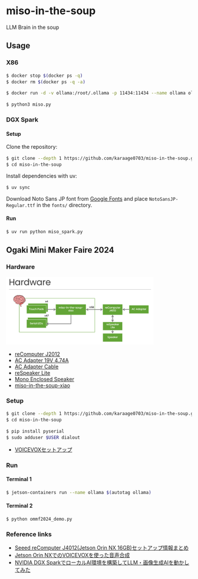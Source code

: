 # miso-in-the-soup

LLM Brain in the soup

## Usage

### X86

```sh
$ docker stop $(docker ps -q)
$ docker rm $(docker ps -q -a)
```

```sh
$ docker run -d -v ollama:/root/.ollama -p 11434:11434 --name ollama ollama/ollama
```

```sh
$ python3 miso.py
```

### DGX Spark

#### Setup

Clone the repository:

```sh
$ git clone --depth 1 https://github.com/karaage0703/miso-in-the-soup.git
$ cd miso-in-the-soup
```

Install dependencies with uv:

```sh
$ uv sync
```

Download Noto Sans JP font from [Google Fonts](https://fonts.google.com/noto/specimen/Noto+Sans+JP) and place `NotoSansJP-Regular.ttf` in the `fonts/` directory.

#### Run

```sh
$ uv run python miso_spark.py
```

## Ogaki Mini Maker Faire 2024

### Hardware

<a href="media/1.png"><img src="media/1.png" width="400"></a>

* [reComputer J2012](https://www.seeedstudio.com/reComputer-J4012-p-5586.html)
* [AC Adapter 19V 4.74A](https://www.sengoku.co.jp/mod/sgk_cart/detail.php?code=EEHD-5RUL)
* [AC Adapter Cable](https://www.sengoku.co.jp/mod/sgk_cart/detail.php?code=EEHD-4J44)
* [reSpeaker Lite](https://www.seeedstudio.com/ReSpeaker-Lite-Voice-Assistant-Kit-Full-Kit-of-2-Mic-Array-pre-soldered-XIAO-ESP32S3-Mono-Enclosed-Speaker-and-Enclosure.html)
* [Mono Enclosed Speaker](https://www.seeedstudio.com/Mono-Enclosed-Speaker-4R-5W-p-5931.html)
* [miso-in-the-soup-xiao](https://github.com/matsujirushi/miso-in-the-soup-xiao)

### Setup

```sh
$ git clone --depth 1 https://github.com/karaage0703/miso-in-the-soup.git
$ cd miso-in-the-soup
```

```sh
$ pip install pyserial
$ sudo adduser $USER dialout
```

* [VOICEVOXセットアップ](https://zenn.dev/karaage0703/articles/c616475d67a531#voicevox%E3%82%BB%E3%83%83%E3%83%88%E3%82%A2%E3%83%83%E3%83%97)

### Run

#### Terminal 1

```sh
$ jetson-containers run --name ollama $(autotag ollama)
```

#### Terminal 2

```sh
$ python ommf2024_demo.py
```

### Reference links

* [Seeed reComputer J4012(Jetson Orin NX 16GB)セットアップ情報まとめ](https://zenn.dev/karaage0703/articles/04ca258a89a50e)
* [Jetson Orin NXでのVOICEVOXを使った音声合成](https://zenn.dev/karaage0703/articles/c616475d67a531)
* [NVIDIA DGX SparkでローカルAI環境を構築してLLM・画像生成AIを動かしてみた](https://zenn.dev/karaage0703/articles/985ddbd8fa15d3)